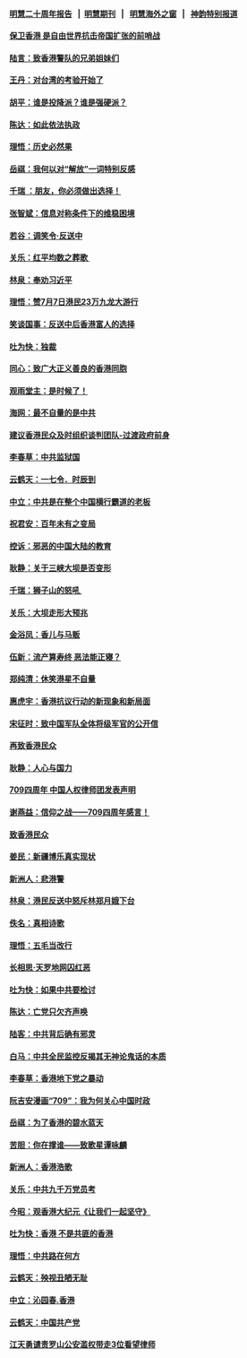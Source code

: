 #### [明慧二十周年报告](https://github.com/gfw-breaker/mh-reports/blob/master/README.md?t=07191702) &nbsp;&nbsp;|&nbsp;&nbsp;[明慧期刊](https://github.com/gfw-breaker/mh-qikan) &nbsp;&nbsp;|&nbsp;&nbsp; [明慧海外之窗](https://github.com/gfw-breaker/mh-news/blob/master/README.md?t=07191702) &nbsp;&nbsp;|&nbsp;&nbsp; [神韵特别报道](https://github.com/gfw-breaker/mh-news/blob/master/shenyun.md?t=07191702) 

#### [保卫香港 是自由世界抗击帝国扩张的前哨战](../pages/nsc993/n11393186.md?t=07191702) 

#### [陆言：致香港警队的兄弟姐妹们](../pages/nsc993/n11392281.md?t=07191702) 

#### [王丹：对台湾的考验开始了](../pages/nsc993/n11391258.md?t=07191702) 

#### [胡平：谁是投降派？谁是强硬派？](../pages/nsc993/n11391224.md?t=07191702) 

#### [陈达：如此依法执政](../pages/nsc993/n11388999.md?t=07191702) 

#### [理悟：历史必然果](../pages/nsc993/n11388741.md?t=07191702) 

#### [岳祺：我何以对“解放”一词特别反感](../pages/nsc993/n11385696.md?t=07191702) 

#### [千瑞 ：朋友，你必须做出选择！](../pages/nsc993/n11384949.md?t=07191702) 

#### [张智斌：信息对称条件下的维稳困境](../pages/nsc993/n11384812.md?t=07191702) 

#### [若谷：调笑令‧反送中](../pages/nsc993/n11383745.md?t=07191702) 

#### [关乐：红平均数之葬歌 ](../pages/nsc993/n11383498.md?t=07191702) 

#### [林泉：奉劝习近平](../pages/nsc993/n11383487.md?t=07191702) 

#### [理悟：赞7月7日港民23万九龙大游行](../pages/nsc993/n11383473.md?t=07191702) 

#### [笑谈国事：反送中后香港富人的选择](../pages/nsc993/n11382020.md?t=07191702) 

#### [吐为快：独裁](../pages/nsc993/n11382755.md?t=07191702) 

#### [同心：致广大正义善良的香港同胞](../pages/nsc993/n11382745.md?t=07191702) 

#### [观雨堂主：是时候了！](../pages/nsc993/n11382737.md?t=07191702) 

#### [海网：最不自量的是中共](../pages/nsc993/n11380440.md?t=07191702) 

#### [建议香港民众及时组织谈判团队-过渡政府前身](../pages/nsc993/n11379909.md?t=07191702) 

#### [李春草：中共监狱国](../pages/nsc993/n11378989.md?t=07191702) 

#### [云鹤天：一七令．时辰到](../pages/nsc993/n11379260.md?t=07191702) 

#### [中立：中共是在整个中国横行霸道的老板](../pages/nsc993/n11378382.md?t=07191702) 

#### [祝君安：百年未有之变局](../pages/nsc993/n11378376.md?t=07191702) 

#### [控诉：邪恶的中国大陆的教育](../pages/nsc993/n11378344.md?t=07191702) 

#### [耿静：关于三峡大坝是否变形](../pages/nsc993/n11375879.md?t=07191702) 

#### [千瑞：狮子山的怒吼 ](../pages/nsc993/n11375644.md?t=07191702) 

#### [关乐：大坝走形大预兆](../pages/nsc993/n11375629.md?t=07191702) 

#### [金浴凤：香儿与马贩](../pages/nsc993/n11375580.md?t=07191702) 

#### [伍新：流产算寿终  恶法能正寝？](../pages/nsc993/n11375581.md?t=07191702) 

#### [郑纯清：休笑港星不自量](../pages/nsc993/n11375555.md?t=07191702) 

#### [惠虎宇：香港抗议行动的新现象和新局面](../pages/nsc993/n11375501.md?t=07191702) 

#### [宋征时：致中国军队全体将级军官的公开信](../pages/nsc993/n11373354.md?t=07191702) 

#### [再致香港民众](../pages/nsc993/n11373870.md?t=07191702) 

#### [耿静：人心与国力](../pages/nsc993/n11373759.md?t=07191702) 

#### [709四周年 中国人权律师团发表声明](../pages/nsc993/n11373565.md?t=07191702) 

#### [谢燕益：信仰之战——709四周年感言！](../pages/nsc993/n11373388.md?t=07191702) 

#### [致香港民众](../pages/nsc993/n11373286.md?t=07191702) 

#### [姜民：新疆博乐真实现状](../pages/nsc993/n11371223.md?t=07191702) 

#### [新洲人：悲港警](../pages/nsc993/n11371174.md?t=07191702) 

#### [林泉：港民反送中怒斥林郑月娥下台](../pages/nsc993/n11370676.md?t=07191702) 

#### [佚名：真相诗歌](../pages/nsc993/n11370666.md?t=07191702) 

#### [理悟：五毛当改行](../pages/nsc993/n11369314.md?t=07191702) 

#### [长相思‧天罗地网囚红恶](../pages/nsc993/n11368444.md?t=07191702) 

#### [吐为快：如果中共要检讨](../pages/nsc993/n11368441.md?t=07191702) 

#### [陈达：亡党只欠齐声唤](../pages/nsc993/n11367838.md?t=07191702) 

#### [陆客：中共背后确有邪灵](../pages/nsc993/n11365263.md?t=07191702) 

#### [白马：中共全民监控反揭其无神论鬼话的本质](../pages/nsc993/n11365236.md?t=07191702) 

#### [李春草：香港地下党之暴动](../pages/nsc993/n11365210.md?t=07191702) 

#### [阮吉安漫画“709”：我为何关心中国时政](../pages/nsc993/n11362127.md?t=07191702) 

#### [岳祺：为了香港的碧水蓝天](../pages/nsc993/n11362627.md?t=07191702) 

#### [苦胆：你在撑谁——致歌星谭咏麟](../pages/nsc993/n11361348.md?t=07191702) 

#### [新洲人：香港浩歌](../pages/nsc993/n11361334.md?t=07191702) 

#### [关乐：中共九千万党员考](../pages/nsc993/n11361304.md?t=07191702) 

#### [今昭：观香港大纪元《让我们一起坚守》](../pages/nsc993/n11361244.md?t=07191702) 

#### [吐为快：香港  不是共匪的香港](../pages/nsc993/n11360918.md?t=07191702) 

#### [理悟：中共路在何方](../pages/nsc993/n11360509.md?t=07191702) 

#### [云鹤天：殃视丑陋无耻](../pages/nsc993/n11358872.md?t=07191702) 

#### [中立：沁园春.香港](../pages/nsc993/n11358843.md?t=07191702) 

#### [云鹤天：中国共产党](../pages/nsc993/n11356465.md?t=07191702) 

#### [江天勇谴责罗山公安滥权带走3位看望律师](../pages/nsc993/n11356042.md?t=07191702) 

